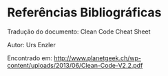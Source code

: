 # Referências Bibliográficas

Tradução do documento: Clean Code Cheat Sheet  

Autor: Urs Enzler  

Encontrado em: http://www.planetgeek.ch/wp-content/uploads/2013/06/Clean-Code-V2.2.pdf